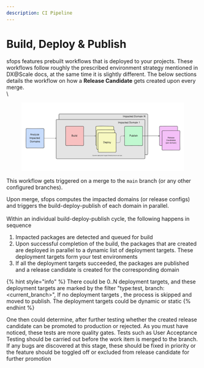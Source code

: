 ```yaml
---
description: CI Pipeline
---
```


# Build, Deploy & Publish

sfops features prebuilt workflows that is deployed to your projects. These workflows follow roughly the prescribed environment strategy mentioned in DX@Scale docs, at the same time it is slightly different. The below sections details the workflow on how a **Release Candidate** gets created upon every merge.\
\


<figure><img src="../../.gitbook/assets/image.png" alt=""><figcaption></figcaption></figure>



This workflow gets triggered on a merge to the `main` branch (or any other configured branches).&#x20;

Upon merge, sfops computes the impacted domains (or release configs) and triggers the build-deploy-publish of each domain in parallel.  \
\
Within an individual build-deploy-publish cycle,   the following happens in sequence

1. Impacted packages are detected and queued for build
2. Upon successful  completion of the build, the packages that are created are deployed in parallel to a dynamic list of deployment targets. These deployment targets form your test environments
3. If all the deployment targets succeeded, the packages are published and a release candidate is created for the corresponding domain

{% hint style="info" %}
There could be 0..N deployment targets, and these deployment targets are marked by the filter  "type:test, branch:\<current\_branch>",  If no deployment targets , the process is skipped and moved to publish. The deployment targets could be dynamic or static
{% endhint %}

One then could determine,  after further testing whether the created release candidate can be promoted to production or rejected. As you must have noticed, these tests are more quality gates. Tests such as User Acceptance Testing should be carried out before the work item is merged to the branch. If any bugs are discovered at this stage, these should be fixed in priority or the feature should be toggled off or excluded from release candidate for further promotion



